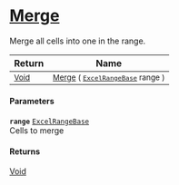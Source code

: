 # [Merge](./ExcelHelper-100664029.md)

Merge all cells into one in the range.

| Return | Name | 
| --- | --- | 
| <sub>[Void](https://docs.microsoft.com/en-us/dotnet/api/System.Void)</sub>| <sub>[Merge](./ExcelHelper-100664029.md) ( [`ExcelRangeBase`](./ExcelHelper-100664029.md) range )</sub>| <br>


#### Parameters
**`range`**  [`ExcelRangeBase`](./ExcelHelper-100664029.md)<br>Cells to merge
#### Returns
[Void](https://docs.microsoft.com/en-us/dotnet/api/System.Void)